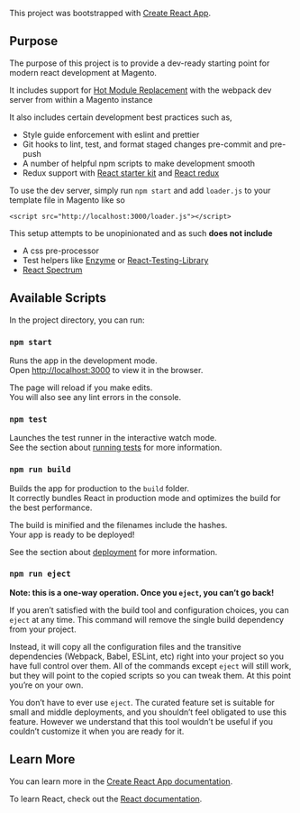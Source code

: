 This project was bootstrapped with [Create React App](https://github.com/facebook/create-react-app).

## Purpose

The purpose of this project is to provide a dev-ready starting point for modern react development at
Magento.

It includes support for
[Hot Module Replacement](https://webpack.js.org/concepts/hot-module-replacement/) with the webpack
dev server from within a Magento instance

It also includes certain development best practices such as,

- Style guide enforcement with eslint and prettier
- Git hooks to lint, test, and format staged changes pre-commit and pre-push
- A number of helpful npm scripts to make development smooth
- Redux support with [React starter kit](https://redux-starter-kit.js.org/) and
  [React redux](https://react-redux.js.org/)

To use the dev server, simply run `npm start` and add `loader.js` to your template file in Magento
like so

`<script src="http://localhost:3000/loader.js"></script>`

This setup attempts to be unopinionated and as such **does not include**

- A css pre-processor
- Test helpers like [Enzyme](https://github.com/airbnb/enzyme) or
  [React-Testing-Library](https://testing-library.com/docs/react-testing-library/intro)
- [React Spectrum](https://react-spectrum.corp.adobe.com/)

## Available Scripts

In the project directory, you can run:

### `npm start`

Runs the app in the development mode.<br />
Open [http://localhost:3000](http://localhost:3000) to view it in the browser.

The page will reload if you make edits.<br />
You will also see any lint errors in the console.

### `npm test`

Launches the test runner in the interactive watch mode.<br />
See the section about [running tests](https://facebook.github.io/create-react-app/docs/running-tests) for more information.

### `npm run build`

Builds the app for production to the `build` folder.<br />
It correctly bundles React in production mode and optimizes the build for the best performance.

The build is minified and the filenames include the hashes.<br />
Your app is ready to be deployed!

See the section about [deployment](https://facebook.github.io/create-react-app/docs/deployment) for
more information.

### `npm run eject`

**Note: this is a one-way operation. Once you `eject`, you can’t go back!**

If you aren’t satisfied with the build tool and configuration choices, you can `eject` at any time.
This command will remove the single build dependency from your project.

Instead, it will copy all the configuration files and the transitive dependencies (Webpack, Babel,
ESLint, etc) right into your project so you have full control over them. All of the commands except
`eject` will still work, but they will point to the copied scripts so you can tweak them. At this
point you’re on your own.

You don’t have to ever use `eject`. The curated feature set is suitable for small and middle
deployments, and you shouldn’t feel obligated to use this feature. However we understand that this
tool wouldn’t be useful if you couldn’t customize it when you are ready for it.

## Learn More

You can learn more in the
[Create React App documentation](https://facebook.github.io/create-react-app/docs/getting-started).

To learn React, check out the [React documentation](https://reactjs.org/).
